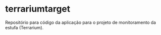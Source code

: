# terrariumtarget
Repositório para código da aplicação para o projeto de monitoramento da estufa (Terrarium).
